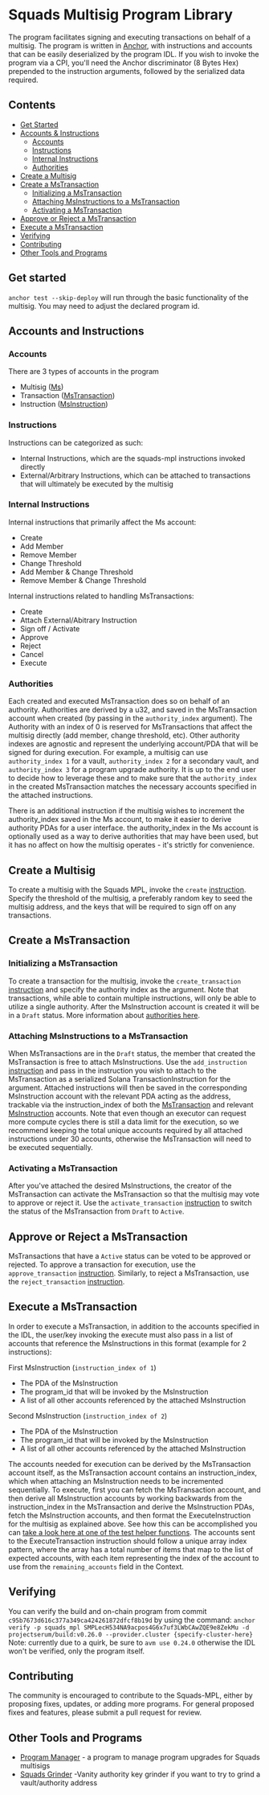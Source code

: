 # Squads Multisig Program Library
The program facilitates signing and executing transactions on behalf of a multisig. The program is written in [Anchor](https://github.com/coral-xyz/anchor), with instructions and accounts that can be easily deserialized by the program IDL. If you wish to invoke the program via a CPI, you'll need the Anchor discriminator (8 Bytes Hex) prepended to the instruction arguments, followed by the serialized data required.

## Contents
* [Get Started](#get-started)
* [Accounts & Instructions](#accounts-and-instructions)
  * [Accounts](#accounts)
  * [Instructions](#instructions)
  * [Internal Instructions](#internal-instructions)
  * [Authorities](#authorities)
* [Create a Multisig](#create-a-multisig)
* [Create a MsTransaction](#create-a-mstransaction)
  * [Initializing a MsTransaction](#initializing-a-mstransaction)
  * [Attaching MsInstructions to a MsTransaction](#attaching-msinstructions-to-a-mstransaction)
  * [Activating a MsTransaction](#activating-a-mstransaction)
* [Approve or Reject a MsTransaction](#approve-or-reject-a-mstransaction)
* [Execute a MsTransaction](#execute-a-mstransaction)
* [Verifying](#verifying)
* [Contributing](#contributing)
* [Other Tools and Programs](#other-tools-and-programs)

## Get started
`anchor test --skip-deploy` will run through the basic functionality of the multisig. You may need to adjust the declared program id.

## Accounts and Instructions
### Accounts
There are 3 types of accounts in the program
* Multisig ([Ms](https://github.com/squads-dapp/squads-mpl/blob/main/programs/squads-mpl/src/state/ms.rs#L6]))
* Transaction ([MsTransaction](https://github.com/squads-dapp/squads-mpl/blob/main/programs/squads-mpl/src/state/ms.rs#L94))
* Instruction ([MsInstruction](https://github.com/squads-dapp/squads-mpl/blob/main/programs/squads-mpl/src/state/ms.rs#L235))

### Instructions
Instructions can be categorized as such:
* Internal Instructions, which are the squads-mpl instructions invoked directly
* External/Arbitrary Instructions, which can be attached to transactions that will ultimately be executed by the multisig

### Internal Instructions
Internal instructions that primarily affect the Ms account:
* Create
* Add Member
* Remove Member
* Change Threshold
* Add Member & Change Threshold
* Remove Member & Change Threshold

Internal instructions related to handling MsTransactions:
* Create
* Attach External/Abitrary Instruction
* Sign off / Activate
* Approve
* Reject
* Cancel
* Execute

### Authorities
Each created and executed MsTransaction does so on behalf of an authority. Authorities are derived by a u32, and saved in the MsTransaction account when created (by passing in the `authority_index` argument). The Authority with an index of 0 is reserved for MsTransactions that affect the multisig directly (add member, change threshold, etc). Other authority indexes are agnostic and represent the underlying account/PDA that will be signed for during execution. For example, a multisig can use `authority_index 1` for a vault, `authority_index 2` for a secondary vault, and `authority_index 3` for a program upgrade authority. It is up to the end user to decide how to leverage these and to make sure that the `authority_index` in the created MsTransaction matches the necessary accounts specified in the attached instructions.

There is an additional instruction if the multisig wishes to increment the authority_index saved in the Ms account, to make it easier to derive authority PDAs for a user interface. the authority_index in the Ms account is optionally used as a way to derive authorities that may have been used, but it has no affect on how the multisig operates - it's strictly for convenience. 

## Create a Multisig
To create a multisig with the Squads MPL, invoke the `create` [instruction](https://github.com/Squads-Protocol/squads-mpl/blob/main/programs/squads-mpl/src/lib.rs#L22). Specify the threshold of the multisig, a preferably random key to seed the multisig address, and the keys that will be required to sign off on any transactions.

## Create a MsTransaction
### Initializing a MsTransaction
To create a transaction for the multisig, invoke the `create_transaction` [instruction](https://github.com/Squads-Protocol/squads-mpl/blob/main/programs/squads-mpl/src/lib.rs#L184) and specify the authority index as the argument. Note that transactions, while able to contain multiple instructions, will only be able to utilize a single authority. After the MsInstruction account is created it will be in a `Draft` status. More information about [authorities here](#authorities).

### Attaching MsInstructions to a MsTransaction
When MsTransactions are in the `Draft` status, the member that created the MsTransaction is free to attach MsInstructions. Use the `add_instruction` [instruction](https://github.com/Squads-Protocol/squads-mpl/blob/main/programs/squads-mpl/src/lib.rs#L222) and pass in the instruction you wish to attach to the MsTransaction as a serialized Solana TransactionInstruction for the argument. Attached instructions will then be saved in the corresponding MsInstruction account with the relevant PDA acting as the address, trackable via the instruction_index of both the [MsTransaction](https://github.com/Squads-Protocol/squads-mpl/blob/main/programs/squads-mpl/src/state/ms.rs#L104) and relevant [MsInstruction](https://github.com/Squads-Protocol/squads-mpl/blob/main/programs/squads-mpl/src/state/ms.rs#L236) accounts. Note that even though an executor can request more compute cycles there is still a data limit for the execution, so we recommend keeping the total unique accounts required by all attached instructions under 30 accounts, otherwise the MsTransaction will need to be executed sequentially.

### Activating a MsTransaction
After you've attached the desired MsInstructions, the creator of the MsTransaction can activate the MsTransaction so that the multisig may vote to approve or reject it. Use the `activate_transaction` [instruction](https://github.com/Squads-Protocol/squads-mpl/blob/main/programs/squads-mpl/src/lib.rs#L214) to switch the status of the MsTransaction from `Draft` to `Active`.

## Approve or Reject a MsTransaction
MsTransactions that have a `Active` status can be voted to be approved or rejected. To approve a transaction for execution, use the `approve_transaction` [instruction](https://github.com/Squads-Protocol/squads-mpl/blob/main/programs/squads-mpl/src/lib.rs#L238). Similarly, to reject a MsTransaction, use the `reject_transaction` [instruction](https://github.com/Squads-Protocol/squads-mpl/blob/main/programs/squads-mpl/src/lib.rs#L254).

## Execute a MsTransaction
In order to execute a MsTransaction, in addition to the accounts specified in the IDL, the user/key invoking the execute must also pass in a list of accounts that reference the MsInstructions in this format (example for 2 instructions):

First MsInstruction (`instruction_index of 1`)
* The PDA of the MsInstruction
* The program_id that will be invoked by the MsInstruction
* A list of all other accounts referenced by the attached MsInstruction
  
Second MsInstruction (`instruction_index of 2`)
* The PDA of the MsInstruction
* The program_id that will be invoked by the MsInstruction
* A list of all other accounts referenced by the attached MsInstruction

The accounts needed for execution can be derived by the MsTransaction account itself, as the MsTransaction account contains an instruction_index, which when attaching an MsInstruction needs to be incremented sequentially. To execute, first you can fetch the MsTransaction account, and then derive all MsInstruction accounts by working backwards from the instruction_index in the MsTransaction and derive the MsInstruction PDAs, fetch the MsInstruction accounts, and then format the ExecuteInstruction for the multisig as explained above. See how this can be accomplished you can [take a look here at one of the test helper functions](https://github.com/squads-dapp/squads-mpl/blob/main/helpers/transactions.ts#L29). The accounts sent to the ExecuteTransaction instruction should follow a unique array index pattern, where the array has a total number of items that map to the list of expected accounts, with each item representing the index of the account to use from the `remaining_accounts` field in the Context.

## Verifying
You can verify the build and on-chain program from commit `c95b7673d616c377a349ca424261872dfcf8b19d` by using the command:
```anchor verify -p squads_mpl SMPLecH534NA9acpos4G6x7uf3LWbCAwZQE9e8ZekMu -d projectserum/build:v0.26.0 --provider.cluster {specify-cluster-here}```
Note: currently due to a quirk, be sure to `avm use 0.24.0` otherwise the IDL won't be verified, only the program itself.

## Contributing
The community is encouraged to contribute to the Squads-MPL, either by proposing fixes, updates, or adding more programs. 
For general proposed fixes and features, please submit a pull request for review. 

## Other Tools and Programs
* [Program Manager](https://github.com/squads-dapp/squads-mpl/tree/main/programs/program-manager) - a program to manage program upgrades for Squads multisigs
* [Squads Grinder](https://github.com/mralbertchen/squads-grinder) -Vanity authority key grinder if you want to try to grind a vault/authority address
